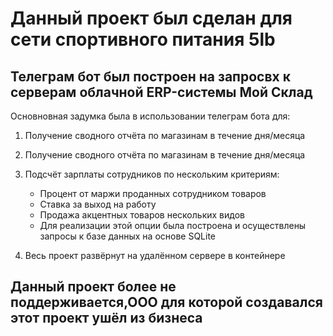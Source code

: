 # Данный проект был сделан для сети спортивного питания 5lb
## Телеграм бот был построен на запросвх к серверам облачной ERP-системы Мой Склад
Основновная задумка была в использовании телеграм бота для:
1. Получение сводного отчёта по магазинам в течение дня/месяца
2. Получение сводного отчёта по магазинам в течение дня/месяца
3. Подсчёт зарплаты сотрудников по нескольким критериям:
   * Процент от маржи проданных сотрудником товаров
   * Ставка за выход на работу
   * Продажа акцентных товаров нескольких видов
   * Для реализации этой опции была построена и осуществлены запросы к базе данных на основе SQLite

4. Весь проект развёрнут на удалённом сервере в контейнере 
  





## Данный проект более не поддерживается,ООО для которой создавался этот проект ушёл из бизнеса
